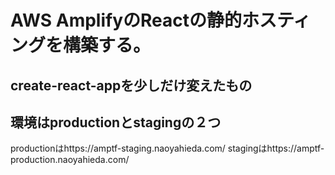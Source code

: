 # AWS AmplifyのReactの静的ホスティングを構築する。

## create-react-appを少しだけ変えたもの


## 環境はproductionとstagingの２つ
productionはhttps://amptf-staging.naoyahieda.com/
stagingはhttps://amptf-production.naoyahieda.com/